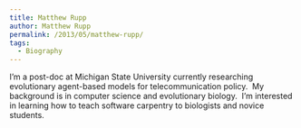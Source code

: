 ```yaml
---
title: Matthew Rupp
author: Matthew Rupp
permalink: /2013/05/matthew-rupp/
tags:
  - Biography
---
```

I&#8217;m a post-doc at Michigan State University currently researching evolutionary agent-based models for telecommunication policy.  My background is in computer science and evolutionary biology.  I&#8217;m interested in learning how to teach software carpentry to biologists and novice students.
